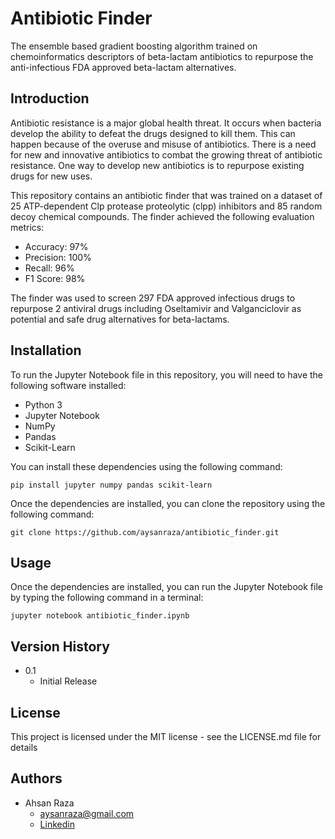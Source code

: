 # Antibiotic Finder
The ensemble based gradient boosting algorithm trained on chemoinformatics descriptors of beta-lactam antibiotics to repurpose the anti-infectious FDA approved beta-lactam alternatives.

## Introduction
Antibiotic resistance is a major global health threat. It occurs when bacteria develop the ability to defeat the drugs designed to kill them. This can happen because of the overuse and misuse of antibiotics. There is a need for new and innovative antibiotics to combat the growing threat of antibiotic resistance. One way to develop new antibiotics is to repurpose existing drugs for new uses.

This repository contains an antibiotic finder that was trained on a dataset of 25 ATP-dependent Clp protease proteolytic (clpp) inhibitors and 85 random decoy chemical compounds. The finder achieved the following evaluation metrics:

* Accuracy: 97%
* Precision: 100%
* Recall: 96%
* F1 Score: 98%

The finder was used to screen 297 FDA approved infectious drugs to repurpose 2 antiviral drugs including Oseltamivir and Valganciclovir as potential and safe drug alternatives for beta-lactams.

## Installation

To run the Jupyter Notebook file in this repository, you will need to have the following software installed:

* Python 3
* Jupyter Notebook
* NumPy
* Pandas
* Scikit-Learn

You can install these dependencies using the following command:

`pip install jupyter numpy pandas scikit-learn`

Once the dependencies are installed, you can clone the repository using the following command:

`git clone https://github.com/aysanraza/antibiotic_finder.git`

## Usage

Once the dependencies are installed, you can run the Jupyter Notebook file by typing the following command in a terminal:

`jupyter notebook antibiotic_finder.ipynb`


## Version History
* 0.1
  * Initial Release

## License
This project is licensed under the  MIT license - see the LICENSE.md file for details

## Authors
* Ahsan Raza
  * aysanraza@gmail.com
  * [Linkedin](https://www.linkedin.com/in/ahsan-raza-0510b1128/)
